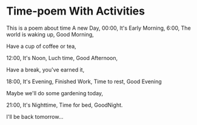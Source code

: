 # Time-poem With Activities
This is a poem about time
A new Day,
00:00,
It's Early Morning,
6:00,
The world is waking up,
Good Morning,

Have a cup of coffee or tea,

12:00,
It's Noon, 
Luch time,
Good Afternoon,

Have a break, you've earned it,

18:00,
It's Evening,
Finished Work,
Time to rest,
Good Evening

Maybe we'll do some gardening today,

21:00,
It's Nighttime,
Time for bed,
GoodNight.

I'll be back tomorrow...
